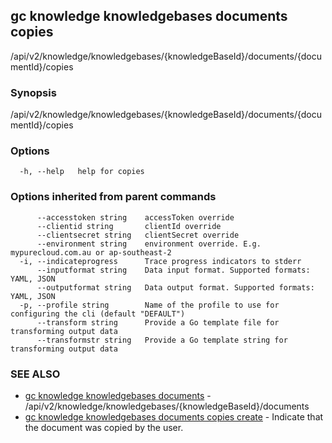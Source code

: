 ## gc knowledge knowledgebases documents copies

/api/v2/knowledge/knowledgebases/{knowledgeBaseId}/documents/{documentId}/copies

### Synopsis

/api/v2/knowledge/knowledgebases/{knowledgeBaseId}/documents/{documentId}/copies

### Options

```
  -h, --help   help for copies
```

### Options inherited from parent commands

```
      --accesstoken string    accessToken override
      --clientid string       clientId override
      --clientsecret string   clientSecret override
      --environment string    environment override. E.g. mypurecloud.com.au or ap-southeast-2
  -i, --indicateprogress      Trace progress indicators to stderr
      --inputformat string    Data input format. Supported formats: YAML, JSON
      --outputformat string   Data output format. Supported formats: YAML, JSON
  -p, --profile string        Name of the profile to use for configuring the cli (default "DEFAULT")
      --transform string      Provide a Go template file for transforming output data
      --transformstr string   Provide a Go template string for transforming output data
```

### SEE ALSO

* [gc knowledge knowledgebases documents](gc_knowledge_knowledgebases_documents.html)	 - /api/v2/knowledge/knowledgebases/{knowledgeBaseId}/documents
* [gc knowledge knowledgebases documents copies create](gc_knowledge_knowledgebases_documents_copies_create.html)	 - Indicate that the document was copied by the user.


